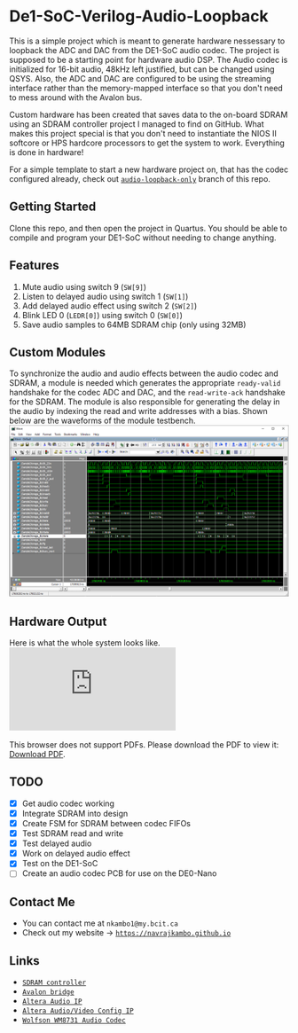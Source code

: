 # De1-SoC-Verilog-Audio-Loopback

This is a simple project which is meant to generate hardware nessessary to loopback the ADC and DAC from the DE1-SoC audio codec. The project is supposed to be a starting point for hardware audio DSP. The Audio codec is initialized for 16-bit audio, 48kHz left justified, but can be changed using QSYS. Also, the ADC and DAC are configured to be using the streaming interface rather than 
the memory-mapped interface so that you don't need to mess around with the Avalon bus. 

Custom hardware has been created that saves data to the on-board SDRAM using an SDRAM controller project I managed to find on GitHub. What makes this project special is that you don't need to instantiate the NIOS II softcore or HPS hardcore processors to get the system to work. Everything is done in hardware!

For a simple template to start a new hardware project on, that has the codec configured already, check out [`audio-loopback-only`](https://github.com/navrajkambo/De1-SoC-Verilog-Audio-HW-FX/tree/audio-loopback-only) branch of this repo.

## Getting Started

Clone this repo, and then open the project in Quartus. You should be able to compile and program your DE1-SoC without needing to change anything. 

## Features
1) Mute audio using switch 9 (`SW[9]`)
2) Listen to delayed audio using switch 1 (`SW[1]`)
2) Add delayed audio effect using switch 2 (`SW[2]`)
3) Blink LED 0 (`LEDR[0]`) using switch 0 (`SW[0]`)
4) Save audio samples to 64MB SDRAM chip (only using 32MB)

## Custom Modules

To synchronize the audio and audio effects between the audio codec and SDRAM, a module is needed which generates the appropriate `ready-valid` handshake for the codec ADC and DAC, and the `read-write-ack` handshake for the SDRAM. The module is also responsible for generating the delay in the audio by indexing the read and write addresses with a bias. Shown below are the waveforms of the module testbench.
![TB Waveforms](https://github.com/navrajkambo/De1-SoC-Verilog-Audio-HW-FX/blob/master/cap3.PNG "ModelSim Generated waveforms for main controller")

## Hardware Output

Here is what the whole system looks like.
<object data="https://github.com/navrajkambo/De1-SoC-Verilog-Audio-HW-FX/blob/master/netlists.pdf" type="application/pdf" width="700px" height="700px">
    <embed src="https://github.com/navrajkambo/De1-SoC-Verilog-Audio-HW-FX/blob/master/netlists.pdf">
        <p>This browser does not support PDFs. Please download the PDF to view it: <a href="https://github.com/navrajkambo/De1-SoC-Verilog-Audio-HW-FX/blob/master/netlists.pdf">Download PDF</a>.</p>
    </embed>
</object> 

## TODO
* [x] Get audio codec working
* [x] Integrate SDRAM into design
* [x] Create FSM for SDRAM between codec FIFOs
* [x] Test SDRAM read and write
* [x] Test delayed audio
* [x] Work on delayed audio effect
* [x] Test on the DE1-SoC
* [ ] Create an audio codec PCB for use on the DE0-Nano

## Contact Me
- You can contact me at `nkambo1@my.bcit.ca`
- Check out my website -> [`https://navrajkambo.github.io`](https://navrajkambo.github.io)

## Links
- [`SDRAM controller`](https://github.com/stffrdhrn/sdram-controller)
- [`Avalon bridge`](http://people.ece.cornell.edu/land/courses/ece5760/DE1_SOC/External_Bus_to_Avalon_Bridge.pdf)
- [`Altera Audio IP`](https://fpgauniversity.intel.com/redirect/materials?id=/pub/Intel_Material/18.1/University_Program_IP_Cores/Audio_Video/Audio.pdf)
- [`Altera Audio/Video Config IP`](https://fpgauniversity.intel.com/redirect/materials?id=/pub/Intel_Material/18.1/University_Program_IP_Cores/Audio_Video/Audio_and_Video_Config.pdf)
- [`Wolfson WM8731 Audio Codec`](http://www1.cs.columbia.edu/~sedwards/classes/2011/4840/Wolfson-WM8731-audio-CODEC.pdf)
